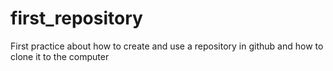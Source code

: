 # first_repository
First practice about how to create and use a repository in github and how to clone it to the computer

